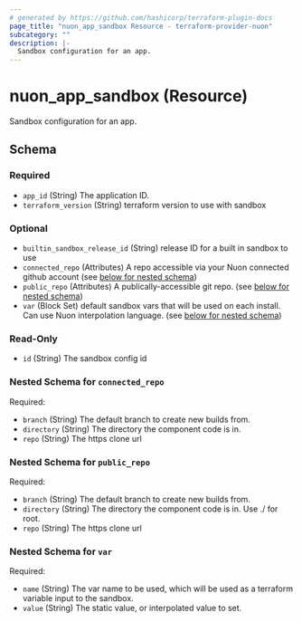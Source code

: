 ```yaml
---
# generated by https://github.com/hashicorp/terraform-plugin-docs
page_title: "nuon_app_sandbox Resource - terraform-provider-nuon"
subcategory: ""
description: |-
  Sandbox configuration for an app.
---
```


# nuon_app_sandbox (Resource)

Sandbox configuration for an app.



<!-- schema generated by tfplugindocs -->
## Schema

### Required

- `app_id` (String) The application ID.
- `terraform_version` (String) terraform version to use with sandbox

### Optional

- `builtin_sandbox_release_id` (String) release ID for a built in sandbox to use
- `connected_repo` (Attributes) A repo accessible via your Nuon connected github account (see [below for nested schema](#nestedatt--connected_repo))
- `public_repo` (Attributes) A publically-accessible git repo. (see [below for nested schema](#nestedatt--public_repo))
- `var` (Block Set) default sandbox vars that will be used on each install. Can use Nuon interpolation language. (see [below for nested schema](#nestedblock--var))

### Read-Only

- `id` (String) The sandbox config id

<a id="nestedatt--connected_repo"></a>
### Nested Schema for `connected_repo`

Required:

- `branch` (String) The default branch to create new builds from.
- `directory` (String) The directory the component code is in.
- `repo` (String) The https clone url


<a id="nestedatt--public_repo"></a>
### Nested Schema for `public_repo`

Required:

- `branch` (String) The default branch to create new builds from.
- `directory` (String) The directory the component code is in. Use ./ for root.
- `repo` (String) The https clone url


<a id="nestedblock--var"></a>
### Nested Schema for `var`

Required:

- `name` (String) The var name to be used, which will be used as a terraform variable input to the sandbox.
- `value` (String) The static value, or interpolated value to set.

